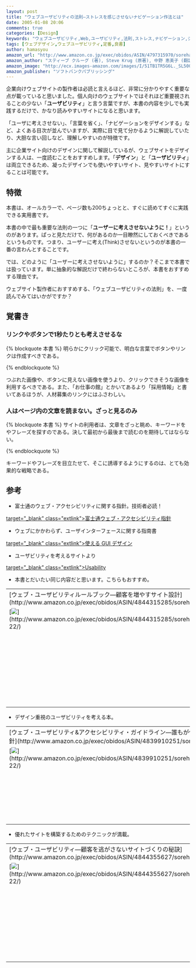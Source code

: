 ```yaml
---
layout: post
title: "ウェブユーザビリティの法則―ストレスを感じさせないナビゲーション作法とは"
date: 2005-01-08 20:06
comments: true
categories: [Design]
keywords: "ウェブユーザビリティ,Web,ユーザビリティ,法則,ストレス,ナビゲーション,シンプル"
tags: [ウェブデザイン,ウェブユーザビリティ,定番,良書]
author: hamasyou
amazon_url: "http://www.amazon.co.jp/exec/obidos/ASIN/4797315970/sorehabooks-22"
amazon_author: "スティーブ クルーグ (著), Steve Krug (原著), 中野 恵美子 (翻訳)"
amazon_image: "http://ecx.images-amazon.com/images/I/51TB1TR5G6L._SL500_AA300_.jpg"
amazon_publisher: "ソフトバンクパブリッシング"
---
```


企業向けウェブサイトの製作者は必読と言えるほど、非常に分かりやすく重要な点が載っていると思いました。個人向けのウェブサイトではそれほど重要視されることの少ない「<b>ユーザビリティ</b>」と言う言葉ですが、本書の内容を少しでも実践するだけで、かなり読みやすいサイトになると思います。

「ユーザに考えさせない」、「言葉を省く」、「ナビゲーションをデザインする」など、よくある目次が並んでいますが、実際に目で見て分かるように解説していたり、大胆な言い回しなど、理解しやすいのが特徴です。

主に企業サイト向けのデザインに関して解説しているが、ウェブサイトをデザインする人は、一度読むことをおすすめします。「<strong>デザイン</strong>」と「<strong>ユーザビリティ</strong>」は両立できるため、凝ったデザインでも使いやすいサイト、見やすいサイトにすることは可能です。


<!-- more -->

<h2>特徴</h2>

本書は、オールカラーで、ページ数も200ちょっとと、すぐに読めてすぐに実践できる実用書です。

本書の中で最も重要な法則の一つに「<b>ユーザーに考えさせないように！</b>」というのがあります。ぱっと見ただけで、何があるのか一目瞭然にしておくべきであるというものです。つまり、ユーザーに考え(Think)させないというのが本書の一番の言わんとすることです。

では、どのように「ユーザーに考えさせないように」するのか？そこまで本書では扱っています。単に抽象的な解説だけで終わらないところが、本書をおすすめする理由です。

ウェブサイト製作者におすすめする、「ウェブユーザビリティの法則」を、一度読んでみてはいかがですか？

<h2>覚書き</h2>

<h3>リンクやボタンで1秒たりとも考えさせるな</h3>

{% blockquote 本書 %}
明らかにクリック可能で、明白な言葉でボタンやリンクは作成すべきである。


{% endblockquote %}

つぶれた画像や、ボタンに見えない画像を使うより、クリックできそうな画像を利用するべきである。また、「お仕事の館」とかいてあるより「採用情報」と書いてあるほうが、人材募集のリンクにはふさわしい。

<h3>人はページ内の文章を読まない。ざっと見るのみ</h3>

{% blockquote 本書 %}
サイトの利用者は、文章をざっと眺め、キーワードをやフレーズを探すのである。決して最初から最後まで読むのを期待してはならない。


{% endblockquote %}

キーワードやフレーズを目立たせて、そこに誘導するようにするのは、とても効果的な戦略である。

<h2>参考</h2>

+ 富士通のウェブ・アクセシビリティに関する指針。技術者必読！

[ target="_blank" class="extlink">富士通ウェブ・アクセシビリティ指針](http://jp.fujitsu.com/webaccessibility/)

+ ウェブにかかわらず、ユーザインターフェースに関する指南書

[ target="_blank"  class="extlink">使える GUI デザイン](http://www.emptypage.jp/translations/benroe/gui.html)

+ ユーザビリティを考えるサイトより

[ target="_blank"  class="extlink">Usability](http://www.usability.gr.jp/whatis.html)

+ 本書とだいたい同じ内容だと思います。こちらもおすすめ。

<div class="rakuten"><table width="400" border="0" cellpadding="5"><tr><td colspan="2">[ウェブ・ユーザビリティルールブック―顧客を増やすサイト設計](http://www.amazon.co.jp/exec/obidos/ASIN/4844315285/sorehabooks-22/)</td></tr><tr><td valign="top">[<img src="http://images-jp.amazon.com/images/P/4844315285.09.MZZZZZZZ.jpg"   border="0" />](http://www.amazon.co.jp/exec/obidos/ASIN/4844315285/sorehabooks-22/)</td><td valign="top"><font size="-1">ビービット<br /><br /><iframe scrolling="no" frameborder="0" width="200" height="40" hspace="0" vspace="0" marginheight="0" marginwidth="0" src="http://webservices.amazon.co.jp/onca/xml?Service=AWSECommerceService&SubscriptionId=0G91FPYVW6ZGWBH4Y9G2&AssociateTag=goodpic-22&Operation=ItemLookup&IdType=ASIN&ContentType=text/html&Page=1&ResponseGroup=Offers&ItemId=4844315285&Version=2004-10-04&Style=http://www.g-tools.net/xsl/priceFFFFFF.xsl"></iframe><br /><b>おすすめ平均　</b><img src="http://g-images.amazon.com/images/G/01/detail/stars-4-0.gif"   /><br /><img src="http://g-images.amazon.com/images/G/01/detail/stars-5-0.gif"   />一般企業のウェブ担当者に読んでもらいたい本<br /><img src="http://g-images.amazon.com/images/G/01/detail/stars-3-0.gif"   />より良いウェブを作るために<br /><img src="http://g-images.amazon.com/images/G/01/detail/stars-4-0.gif"   />Webユーザビリティ実践の基本<br /><img src="http://g-images.amazon.com/images/G/01/detail/stars-4-0.gif"   />Webを作る立場の人は一読した方がいいと思う。<br /><img src="http://g-images.amazon.com/images/G/01/detail/stars-5-0.gif"   />当たり前だろうの内容を<br /><br />[Amazonで詳しく見る](http://www.amazon.co.jp/exec/obidos/ASIN/4844315285/sorehabooks-22/)</font>　　　<font size="-2">by [G-Tools](http://www.goodpic.com/mt/aws/)</font><br /></td></tr></table></div>

+ デザイン重視のユーザビリティを考える本。
<div class="rakuten"><table width="400" border="0" cellpadding="5"><tr><td colspan="2">[ウェブ・ユーザビリティ&アクセシビリティ・ガイドライン―誰もが使いやすく、アクセスしやすいウェブサイトをデザインするための80の指針](http://www.amazon.co.jp/exec/obidos/ASIN/4839910251/sorehabooks-22/)</td></tr><tr><td valign="top">[<img src="http://images-jp.amazon.com/images/P/4839910251.09.MZZZZZZZ.jpg"   border="0" />](http://www.amazon.co.jp/exec/obidos/ASIN/4839910251/sorehabooks-22/)</td><td valign="top"><font size="-1">石田 優子<br /><br /><iframe scrolling="no" frameborder="0" width="200" height="40" hspace="0" vspace="0" marginheight="0" marginwidth="0" src="http://webservices.amazon.co.jp/onca/xml?Service=AWSECommerceService&SubscriptionId=0G91FPYVW6ZGWBH4Y9G2&AssociateTag=goodpic-22&Operation=ItemLookup&IdType=ASIN&ContentType=text/html&Page=1&ResponseGroup=Offers&ItemId=4839910251&Version=2004-10-04&Style=http://www.g-tools.net/xsl/priceFFFFFF.xsl"></iframe><br /><b>おすすめ平均　</b><img src="http://g-images.amazon.com/images/G/01/detail/stars-4-5.gif"   /><br /><img src="http://g-images.amazon.com/images/G/01/detail/stars-5-0.gif"   />使い勝手がいい使い勝手の本<br /><img src="http://g-images.amazon.com/images/G/01/detail/stars-4-0.gif"   />ユーザビリティやアクセシビリティの教科書に<br /><br />[Amazonで詳しく見る](http://www.amazon.co.jp/exec/obidos/ASIN/4839910251/sorehabooks-22/)</font>　　　<font size="-2">by [G-Tools](http://www.goodpic.com/mt/aws/)</font><br /></td></tr></table></div>

+ 優れたサイトを構築するためのテクニックが満載。
<div class="rakuten"><table width="400" border="0" cellpadding="5"><tr><td colspan="2">[ウェブ・ユーザビリティ―顧客を逃がさないサイトづくりの秘訣](http://www.amazon.co.jp/exec/obidos/ASIN/4844355627/sorehabooks-22/)</td></tr><tr><td valign="top">[<img src="http://images-jp.amazon.com/images/P/4844355627.09.MZZZZZZZ.jpg"   border="0" />](http://www.amazon.co.jp/exec/obidos/ASIN/4844355627/sorehabooks-22/)</td><td valign="top"><font size="-1">ヤコブ ニールセン　Jakob Nielsen　グエル<br /><br /><iframe scrolling="no" frameborder="0" width="200" height="40" hspace="0" vspace="0" marginheight="0" marginwidth="0" src="http://webservices.amazon.co.jp/onca/xml?Service=AWSECommerceService&SubscriptionId=0G91FPYVW6ZGWBH4Y9G2&AssociateTag=goodpic-22&Operation=ItemLookup&IdType=ASIN&ContentType=text/html&Page=1&ResponseGroup=Offers&ItemId=4844355627&Version=2004-10-04&Style=http://www.g-tools.net/xsl/priceFFFFFF.xsl"></iframe><br /><b>おすすめ平均　</b><img src="http://g-images.amazon.com/images/G/01/detail/stars-4-0.gif"   /><br /><img src="http://g-images.amazon.com/images/G/01/detail/stars-4-0.gif"   />Webユーザビリティの入門書<br /><img src="http://g-images.amazon.com/images/G/01/detail/stars-5-0.gif"   />Webデザイナー必須の良書<br /><img src="http://g-images.amazon.com/images/G/01/detail/stars-4-0.gif"   />これまでのユーザビリティ総論確認には最適<br /><img src="http://g-images.amazon.com/images/G/01/detail/stars-5-0.gif"   />WEB構築に関わる人必見<br /><img src="http://g-images.amazon.com/images/G/01/detail/stars-5-0.gif"   />まさにサイト立上げのバイブル<br /><br />[Amazonで詳しく見る](http://www.amazon.co.jp/exec/obidos/ASIN/4844355627/sorehabooks-22/)</font>　　　<font size="-2">by [G-Tools](http://www.goodpic.com/mt/aws/)</font><br /></td></tr></table></div>




